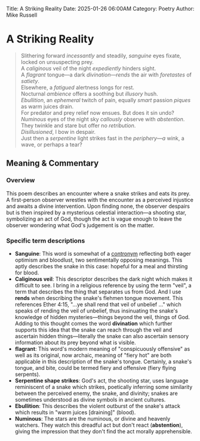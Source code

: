 Title: A Striking Reality
Date: 2025-01-26 06:00AM
Category: Poetry
Author: Mike Russell
# A Striking Reality

> Slithering forward *incessantly* and steadily, *sanguine* eyes fixate, locked on unsuspecting prey. <br>A *caliginous* veil of the night *expediently* hinders sight. <br>A *flagrant* tongue—a dark *divination—rends* the air with *foretastes* of *satiety*.<br>
Elsewhere, a *fatigued* alertness longs for rest. <br>Nocturnal *ambience* offers a soothing but *illusory* hush.<br>
*Ebullition*, an *ephemeral* twitch of pain, equally *smart* passion *piques* as warm juices drain. <br>For predator and prey relief now ensues. But does it sin undo?<br>
*Numinous* eyes of the night sky *callously* observe with *abstention*. <br>They twinkle and stare but offer no *retribution*.<br> *Disillusioned*, I bow in despair.<br>
Just then a *serpentine* light strikes fast in the *periphery—a* wink, a wave, or perhaps a tear?

## Meaning & Commentary

### Overview

This poem describes an encounter where a snake strikes and eats its prey. A first-person observer wrestles with the encounter as a perceived injustice and awaits a divine intervention. Upon finding none, the observer despairs but is then inspired by a mysterious celestial interaction—a shooting star, symbolizing an act of God, though the act is vague enough to leave the observer wondering what God's judgement is on the matter.

### Specific term descriptions

* **Sanguine**: This word is somewhat of a [contronym](https://www.merriam-webster.com/dictionary/contranym) reflecting both eager optimism and bloodlust, two sentimentally opposing meanings. This aptly describes the snake in this case: hopeful for a meal and thirsting for blood.
* **Caliginous veil**: This descriptor describes the dark night which makes it difficult to see. I bring in a religious reference by using the term "veil", a term that describes the thing that separates us from God. And I use **rends** when describing the snake's flehmen tongue movement. This references Ether 4:15, "...ye shall rend that veil of unbelief ..." which speaks of rending the veil of unbelief, thus insinuating the snake's knowledge of hidden mysteries—things beyond the veil, things of God. Adding to this thought comes the word **divination** which further supports this idea that the snake can reach through the veil and ascertain hidden things—literally the snake can also ascertain sensory information about its prey beyond what is visible.
* **flagrant**: This word's modern meaning of "conspicuously offensive" as well as its original, now archaic, meaning of "fiery hot" are both applicable in this description of the snake's tongue. Certainly, a snake's tongue, and bite, could be termed fiery and offensive (fiery flying serpents).
* **Serpentine shape strikes**: God's act, the shooting star, uses language reminiscent of a snake which strikes, poetically inferring some similarity between the perceived enemy, the snake, and divinity; snakes are sometimes understood as divine symbols in ancient cultures.
* **Ebullition**: This describes the violent outburst of the snake's attack which results in "warm juices \[draining\]" (blood).
* **Numinous**: The stars are the numinous, or divine and heavenly watchers. They watch this dreadful act but don't react (**abstention**), giving the impression that they don't find the act morally apprehensible.
